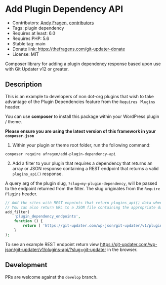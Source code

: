 # Add Plugin Dependency API

* Contributors: [Andy Fragen](https://github.com/afragen), [contributors](https://github.com/afragen/add-plugin-dependency-api/graphs/contributors)
* Tags: plugin dependency
* Requires at least: 6.0
* Requires PHP: 5.6
* Stable tag: main
* Donate link: <https://thefragens.com/git-updater-donate>
* License: MIT

Composer library for adding a plugin dependency response based upon use with Git Updater v12 or greater.

## Description

This is an example to developers of non dot-org plugins that wish to take advantage of the Plugin Dependencies feature from the `Requires Plugins` header.

You can use **composer** to install this package within your WordPress plugin / theme.

**Please ensure you are using the latest version of this framework in your `composer.json`**

1. Within your plugin or theme root folder, run the following command:

```shell
composer require afragen/add-plugin-dependency-api
```

2. Add a filter to your plugin that requires a dependency that returns an array or JSON response containing a REST endpoint that returns a valid `plugins_api()` response.

A query arg of the plugin slug, `?slug=my-plugin-dependency`, will be passed to the endpoint returned from the filter. The slug originates from the `Require Plugins` header.

```php
// Add the sites with REST enpoints that return plugins_api() data when passed `slug` query arg.
// You can also return URL to a JSON file containing the appropriate data.
add_filter(
	'plugin_dependency_endpoints',
	function () {
		return [ 'https://git-updater.com/wp-json/git-updater/v1/plugins-api/' ];
	}
);
```

To see an example REST endpoint return view <https://git-updater.com/wp-json/git-updater/v1/plugins-api/?slug=git-updater> in the browser.

## Development

PRs are welcome against the `develop` branch.
